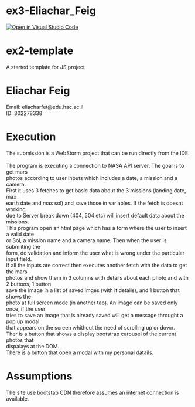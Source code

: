 # ex3-Eliachar_Feig
[![Open in Visual Studio Code](https://classroom.github.com/assets/open-in-vscode-f059dc9a6f8d3a56e377f745f24479a46679e63a5d9fe6f495e02850cd0d8118.svg)](https://classroom.github.com/online_ide?assignment_repo_id=6212085&assignment_repo_type=AssignmentRepo)
# ex2-template
A started template for JS project

<h1>Eliachar Feig</h1>
<p>Email: eliacharfet@edu.hac.ac.il<br>
 ID: 302278338</p>

<h1>Execution</h1>
<p>
The submission is a WebStorm project that can be run directly from the IDE. <br><br>
 The program is executing a connection to NASA API server. The goal is to get mars <br>
 photos according to user inputs which includes a date, a mission and a camera. <br>
 First it uses 3 fetches to get basic data about the 3 missions (landing date, max <br>
 earth date and max sol) and save those in variables. If the fetch is doesnt working <br>
 due to Server break down (404, 504 etc) will insert default data about the missions. <br>
 This program open an html page which has a form where the user to insert a valid date<br>
 or Sol, a mission name and a camera name. Then when the user is submiiting the<br>
 form, do validation and inform the user what is wrong under the particular input field. <br>
 If all the inputs are correct then executes another fetch with the data to get the mars <br>
 photos and show them in 3 columns with details about each photo and with 2 buttons, 1 button<br>
 save the image in a list of saved imges (with it details), and 1 button that shows the <br>
 photo at full screen mode (in another tab). An image can be saved only once, if the user<br>
 tries to save an image that is already saved will get a message throught a pop up modal<br>
 that appears on the screen whithout the need of scrolling up or down. <br>
 Ther is a button that shows a display bootstrap carousel of the current photos that <br>
 dispalays at the DOM.<br>
 There is a button that open a modal with my personal datails.
</p>
<h1>Assumptions</h1>
<p>
  The site use bootstap CDN therefore assumes an internet connection is available.
</p>
